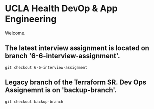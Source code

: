 # UCLA Health DevOp & App Engineering 

Welcome.

## The latest interview assignment is located on branch '6-6-interview-assignment'.

`git checkout 6-6-interview-assignment`

## Legacy branch of the Terraform SR. Dev Ops Assignemnt is on 'backup-branch'.

`git checkout backup-branch`
